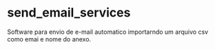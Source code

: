 # send_email_services
Software para envio de e-mail automatico importarndo um arquivo csv como emai e nome do anexo.
